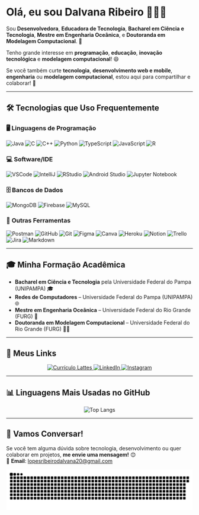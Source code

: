 # Olá, eu sou Dalvana Ribeiro 👩‍💻💚

Sou **Desenvolvedora**, **Educadora de Tecnologia**, **Bacharel em Ciência e Tecnologia**, **Mestre em Engenharia Oceânica**, e **Doutoranda em Modelagem Computacional**. 🚀

Tenho grande interesse em **programação**, **educação**, **inovação tecnológica** e **modelagem computacional**! 😄

Se você também curte **tecnologia**, **desenvolvimento web e mobile**, **engenharia** ou **modelagem computacional**, estou aqui para compartilhar e colaborar! 🤖

---

## 🛠️ Tecnologias que Uso Frequentemente

### 🖥️ **Linguagens de Programação**
![Java](https://img.shields.io/badge/-Java-ED8B00?style=for-the-badge&logo=openjdk&logoColor=white)
![C](https://img.shields.io/badge/-C-00599C?style=for-the-badge&logo=c&logoColor=white)
![C++](https://img.shields.io/badge/-C++-00599C?style=for-the-badge&logo=cplusplus&logoColor=white)
![Python](https://img.shields.io/badge/-Python-FFD43B?style=for-the-badge&logo=python&logoColor=black)
![TypeScript](https://img.shields.io/badge/-TypeScript-3178C6?style=for-the-badge&logo=typescript&logoColor=white)
![JavaScript](https://img.shields.io/badge/-JavaScript-F7DF1E?style=for-the-badge&logo=javascript&logoColor=black)
![R](https://img.shields.io/badge/-R-276DC3?style=for-the-badge&logo=r&logoColor=white)

### 💻 **Software/IDE**
![VSCode](https://img.shields.io/badge/-VSCode-007ACC?style=for-the-badge&logo=visualstudiocode&logoColor=white)
![IntelliJ](https://img.shields.io/badge/-IntelliJ-000000?style=for-the-badge&logo=intellijidea&logoColor=white)
![RStudio](https://img.shields.io/badge/-RStudio-75AADB?style=for-the-badge&logo=rstudio&logoColor=white)
![Android Studio](https://img.shields.io/badge/-Android%20Studio-3DDC84?style=for-the-badge&logo=androidstudio&logoColor=white)
![Jupyter Notebook](https://img.shields.io/badge/-Jupyter%20Notebook-F37626?style=for-the-badge&logo=jupyter&logoColor=white)

### 🗄️ **Bancos de Dados**
![MongoDB](https://img.shields.io/badge/-MongoDB-47A248?style=for-the-badge&logo=mongodb&logoColor=white)
![Firebase](https://img.shields.io/badge/-Firebase-FFCA28?style=for-the-badge&logo=firebase&logoColor=white)
![MySQL](https://img.shields.io/badge/-MySQL-4479A1?style=for-the-badge&logo=mysql&logoColor=white)

### 🔧 **Outras Ferramentas**
![Postman](https://img.shields.io/badge/-Postman-FF6C37?style=for-the-badge&logo=postman&logoColor=white)
![GitHub](https://img.shields.io/badge/-GitHub-24292F?style=for-the-badge&logo=github&logoColor=white)
![Git](https://img.shields.io/badge/-Git-F05032?style=for-the-badge&logo=git&logoColor=white)
![Figma](https://img.shields.io/badge/-Figma-FF7262?style=for-the-badge&logo=figma&logoColor=white)
![Canva](https://img.shields.io/badge/-Canva-00C4CC?style=for-the-badge&logo=canva&logoColor=white)
![Heroku](https://img.shields.io/badge/-Heroku-430098?style=for-the-badge&logo=heroku&logoColor=white)
![Notion](https://img.shields.io/badge/-Notion-000000?style=for-the-badge&logo=notion&logoColor=white)
![Trello](https://img.shields.io/badge/-Trello-0079BF?style=for-the-badge&logo=trello&logoColor=white)
![Jira](https://img.shields.io/badge/-Jira-0052CC?style=for-the-badge&logo=jira&logoColor=white)
![Markdown](https://img.shields.io/badge/-Markdown-000000?style=for-the-badge&logo=markdown&logoColor=white)

---

## 🎓 Minha Formação Acadêmica

- **Bacharel em Ciência e Tecnologia** pela Universidade Federal do Pampa (UNIPAMPA) 🎓  
- **Redes de Computadores** – Universidade Federal do Pampa (UNIPAMPA) 🌐  
- **Mestre em Engenharia Oceânica** – Universidade Federal do Rio Grande (FURG) 🌊  
- **Doutoranda em Modelagem Computacional** – Universidade Federal do Rio Grande (FURG) 🧑‍🔬  

---

## 📲 Meus Links

<div align="center">
  <a href="http://lattes.cnpq.br/5489866644484228" target="_blank">
    <img src="https://img.shields.io/badge/📜%20Lattes-Visualizar%20Currículo-4CAF50?style=for-the-badge" alt="Currículo Lattes">
  </a>

  <a href="https://www.linkedin.com/in/ribeiro-dalvana/" target="_blank">
    <img src="https://img.shields.io/badge/🔗%20LinkedIn-Dalvana%20Ribeiro-0A66C2?style=for-the-badge&logo=linkedin&logoColor=white" alt="LinkedIn">
  </a>

  <a href="https://www.instagram.com/ribeirodalvanalopes/" target="_blank">
    <img src="https://img.shields.io/badge/📸%20Instagram-@dalvana.ribeiro-E4405F?style=for-the-badge&logo=instagram&logoColor=white" alt="Instagram">
  </a>
</div>

---

## 📊 Linguagens Mais Usadas no GitHub

<div align="center">


![Top Langs](https://github-readme-stats.vercel.app/api/top-langs/?username=DalvanaRibeiro&layout=compact&theme=gruvbox)

</div>

---

## 💬 Vamos Conversar!

Se você tem alguma dúvida sobre tecnologia, desenvolvimento ou quer colaborar em projetos, **me envie uma mensagem!** 😊  
📧 **Email**: lopesribeirodalvana20@gmail.com

<picture align="center">
  <source media="(prefers-color-scheme: dark)" srcset="https://raw.githubusercontent.com/DalvanaRibeiro/DalvanaRibeiro/output/github-contribution-grid-snake-dark.svg">
  <source media="(prefers-color-scheme: light)" srcset="https://raw.githubusercontent.com/DalvanaRibeiro/DalvanaRibeiro/output/github-contribution-grid-snake-dark.svg">
  <img align="center" alt="github contribution grid snake animation" src="https://raw.githubusercontent.com/DalvanaRibeiro/DalvanaRibeiro/output/github-contribution-grid-snake.svg">
</picture>
